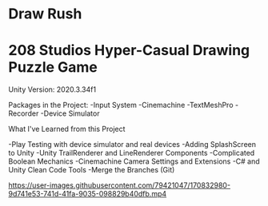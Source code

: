 # Draw Rush
# 208 Studios Hyper-Casual Drawing Puzzle Game

Unity Version: 2020.3.34f1

Packages in the Project:
-Input System
-Cinemachine
-TextMeshPro
-Recorder
-Device Simulator

What I've Learned from this Project

-Play Testing with device simulator and real devices
-Adding SplashScreen to Unity
-Unity TrailRenderer and LineRenderer Components
-Complicated Boolean Mechanics
-Cinemachine Camera Settings and Extensions
-C# and Unity Clean Code Tools
-Merge the Branches (Git)

https://user-images.githubusercontent.com/79421047/170832980-9d741e53-741d-41fa-9035-098829b40dfb.mp4

